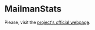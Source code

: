 # MailmanStats
Please, visit the [project's official webpage](https://latthi.github.io/MailmanStats/ "project's official webpage").
